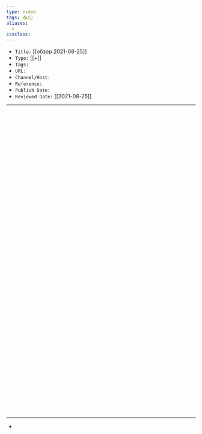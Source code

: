 ```yaml
---
type: video
tags: 📥️/🎥️
aliases: 
  - 
cssclass: 
---
```




- `Title:` [[обзор 2021-08-25]]
- `Type:` [[+]]
- `Tags:` 
- `URL:` 
- `Channel/Host:` 
- `Reference:` 
- `Publish Date:` 
- `Reviewed Date:` [[2021-08-25]]

---

<center><iframe width="800" height="800" src="C:\Users\admin\Documents\Git\mind\Inbox\Обучение\Языки\WEB\web-projects\1test-site\index.html" frameborder="0"></iframe></center>

---

- 
